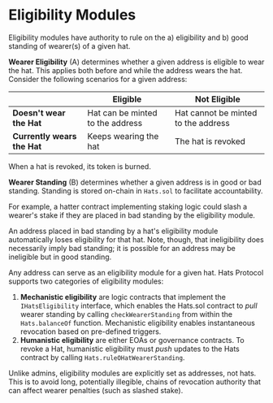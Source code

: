 # Eligibility Modules

Eligibility modules have authority to rule on the a) eligibility and b) good standing of wearer(s) of a given hat.

**Wearer Eligibility** (A) determines whether a given address is eligible to wear the hat. This applies both before and while the address wears the hat. Consider the following scenarios for a given address:

|                             | Eligible                         | Not Eligible                        |
| --------------------------- | -------------------------------- | ----------------------------------- |
| **Doesn't wear the Hat**    | Hat can be minted to the address | Hat cannot be minted to the address |
| **Currently wears the Hat** | Keeps wearing the hat            | The hat is revoked                  |

When a hat is revoked, its token is burned.

**Wearer Standing** (B) determines whether a given address is in good or bad standing. Standing is stored on-chain in `Hats.sol` to facilitate accountability.

For example, a hatter contract implementing staking logic could slash a wearer's stake if they are placed in bad standing by the eligibility module.

An address placed in bad standing by a hat's eligibility module automatically loses eligibility for that hat. Note, though, that ineligibility does necessarily imply bad standing; it is possible for an address may be ineligible but in good standing.

Any address can serve as an eligibility module for a given hat. Hats Protocol supports two categories of eligibility modules:

1. **Mechanistic eligibility** are logic contracts that implement the `IHatsEligibility` interface, which enables the Hats.sol contract to _pull_ wearer standing by calling `checkWearerStanding` from within the `Hats.balanceOf` function. Mechanistic eligibility enables instantaneous revocation based on pre-defined triggers.
2. **Humanistic eligibility** are either EOAs or governance contracts. To revoke a Hat, humanistic eligibility must _push_ updates to the Hats contract by calling `Hats.ruleOHatWearerStanding`.

Unlike admins, eligibility modules are explicitly set as addresses, not hats. This is to avoid long, potentially illegible, chains of revocation authority that can affect wearer penalties (such as slashed stake).

